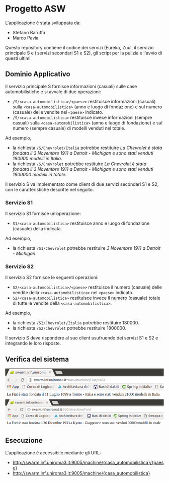 # Progetto ASW

L'applicazione è stata sviluppata da:

* Stefano Baruffa
* Marco Pavia

Questo repository contiene il codice dei servizi (Eureka, Zuul, il servizio principale S e i servizi secondari S1 e S2), gli script per la pulizia e l'avvio di questi ultimi.

## Dominio Applicativo

Il servizio principale S fornisce informazioni (casuali) sulle case automobilistiche e si avvale di due operazioni:

* `/S/<casa-automobilistica>/<paese>` restituisce informazioni (casuali) sulla `<casa-automobilistica>` (anno e luogo di fondazione) e sul numero (casuale) delle vendite nel `<paese>` indicato. 
* `/S/<casa-automobilistica>` restituisce invece informazioni (sempre casuali) sulla `<casa-automobilistica>` (anno e luogo di fondazione) e sul numero (sempre casuale) di modelli venduti nel totale.

Ad esempio,

* la richiesta `/S/Chevrolet/Italia` potrebbe restituire _La Chevrolet è stata fondata il 3 Novembre 1911 a Detroit - Michigan e sono stati venduti 180000 modelli in Italia_.
* la richiesta `/S/Chevrolet` potrebbe restituire _La Chevrolet è stata fondata il 3 Novembre 1911 a Detroit - Michigan e sono stati venduti 1800000 modelli in totale_.

Il servizio S va implementato come client di due servizi secondari S1 e S2, con le caratteristiche descritte nel seguito.

### Servizio S1

Il servizio S1 fornisce un’operazione:

* `S1/<casa-automobilistica>` restituisce anno e luogo di fondazione (casuale) della <casa-automobilistica> indicata.

Ad esempio,

*  la richiesta `/S1/Chevrolet` potrebbe restituire _3 Novembre 1911 a Detroit - Michigan_.

### Servizio S2

Il servizio S2 fornisce le seguenti operazioni:

* `S2/<casa-automobilistica>/<paese>` restituisce il numero (casuale) delle vendite della `<casa-automobilistica>` nel `<paese>` indicato.
* `S2/<casa-automobilistica>` restituisce invece il numero (casuale) totale di tutte le vendite della `<casa-automobilistica>`.

Ad esempio,

* la richiesta `/S2/Chevrolet/Italia` potrebbe restituire 180000.
* la richiesta `/S2/Chevrolet` potrebbe restituire 1800000.

Il servizio S deve rispondere al suo client usufruendo dei servizi S1 e S2 e integrando le loro risposte.

## Verifica del sistema

![ScreenShot](img/verifica.png)
![ScreenShot](img/verifica1.png)

## Esecuzione

L'applicazione è accessibile mediante gli URL: 
* http://swarm.inf.uniroma3.it:9005/machine/{casa_automobilistica}/{paese}
* http://swarm.inf.uniroma3.it:9005/machine/{casa_automobilistica}

